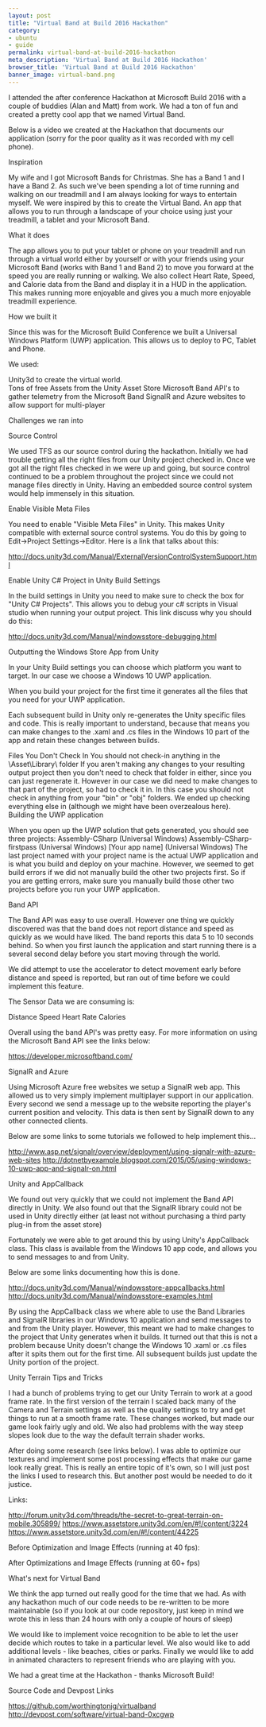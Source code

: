 ```yaml
---
layout: post
title: "Virtual Band at Build 2016 Hackathon"
category: 
- ubuntu
- guide
permalink: virtual-band-at-build-2016-hackathon
meta_description: 'Virtual Band at Build 2016 Hackathon'
browser_title: 'Virtual Band at Build 2016 Hackathon'
banner_image: virtual-band.png
---
```


I attended the after conference Hackathon at Microsoft Build 2016 with a couple of buddies (Alan and Matt) from work. We had a ton of fun and created a pretty cool app that we named Virtual Band.

Below is a video we created at the Hackathon that documents our application (sorry for the poor quality as it was recorded with my cell phone).



Inspiration

My wife and I got Microsoft Bands for Christmas.  She has a Band 1 and I have a Band 2.  As such we've been spending a lot of time running and walking on our treadmill and I am always looking for ways to entertain myself.  We were inspired by this to create the Virtual Band.  An app that allows you to run through a landscape of your choice using just your treadmill, a tablet and your Microsoft Band.


What it does

The app allows you to put your tablet or phone on your treadmill and run through a virtual world either by yourself or with your friends using your Microsoft Band (works with Band 1 and Band 2) to move you forward at the speed you are really running or walking.  We also collect Heart Rate, Speed, and Calorie data from the Band and display it in a HUD in the application.  This makes running more enjoyable and gives you a much more enjoyable treadmill experience.


How we built it 

Since this was for the Microsoft Build Conference we built a Universal Windows Platform (UWP) application.  This allows us to deploy to PC, Tablet and Phone. 

We used:

Unity3d to create the virtual world.  
Tons of free Assets from the Unity Asset Store
Microsoft Band API's to gather telemetry from the Microsoft Band
SignalR and Azure websites to allow support for multi-player


Challenges we ran into 

Source Control

We used TFS as our source control during the hackathon.  Initially we had trouble getting all the right files from our Unity project checked in.  Once we got all the right files checked in we were up and going, but source control continued to be a problem throughout the project since we could not manage files directly in Unity.  Having an embedded source control system would help immensely in this situation.

Enable Visible Meta Files

You need to enable "Visible Meta Files" in Unity.  This makes Unity compatible with external source control systems.  You do this by going to Edit->Project Settings->Editor.  Here is a link that talks about this:

http://docs.unity3d.com/Manual/ExternalVersionControlSystemSupport.html

Enable Unity C# Project in Unity Build Settings

In the build settings in Unity you need to make sure to check the box for "Unity C# Projects".  This allows you to debug your c# scripts in Visual studio when running your output project.  This link discuss why you should do this:

http://docs.unity3d.com/Manual/windowsstore-debugging.html

Outputting the Windows Store App from Unity

In your Unity Build settings you can choose which platform you want to target.  In our case we choose a Windows 10 UWP application. 

When you build your project for the first time it generates all the files that you need for your UWP application. 

Each subsequent build in Unity only re-generates the Unity specific files and code.  This is really important to understand, because that means you can make changes to the .xaml and .cs files in the Windows 10 part of the app and retain these changes between builds. 

Files You Don't Check In
You should not check-in anything in the \Asset\Library\ folder
If you aren't making any changes to your resulting output project then you don't need to check that folder in either, since you can just regenerate it.
However in our case we did need to make changes to that part of the project, so had to check it in.   In this case you should not check in anything from your "bin" or "obj" folders.  We ended up checking everything else in (although we might have been overzealous here).
Building the UWP application

When you open up the UWP solution that gets generated, you should see three projects:
Assembly-CSharp (Universal Windows)
Assembly-CSharp-firstpass (Universal Windows)
[Your app name] (Universal Windows)
The last project named with your project name is the actual UWP application and is what you build and deploy on your machine.  However, we seemed to get build errors if we did not manually build the other two projects first.  So if you are getting errors, make sure you manually build those other two projects before you run your UWP application.

Band API

The Band API was easy to use overall.  However one thing we quickly discovered was that the band does not report distance and speed as quickly as we would have liked.  The band reports this data 5 to 10 seconds behind.  So when you first launch the application and start running there is a several second delay before you start moving through the world.

We did attempt to use the accelerator to detect movement early before distance and speed is reported, but ran out of time before we could implement this feature.

The Sensor Data we are consuming is:

Distance
Speed
Heart Rate
Calories

Overall using the band API's was pretty easy.  For more information on using the Microsoft Band API see the links below:

https://developer.microsoftband.com/

SignalR and Azure

Using Microsoft Azure free websites we setup a SignalR web app.  This allowed us to very simply implement multiplayer support in our application.  Every second we send a message up to the website reporting the player's current position and velocity.  This data is then sent by SignalR down to any other connected clients.

Below are some links to some tutorials we followed to help implement this...

http://www.asp.net/signalr/overview/deployment/using-signalr-with-azure-web-sites
http://dotnetbyexample.blogspot.com/2015/05/using-windows-10-uwp-app-and-signalr-on.html

Unity and AppCallback

We found out very quickly that we could not implement the Band API directly in Unity.  We also found out that the SignalR library could not be used in Unity directly either (at least not without purchasing a third party plug-in from the asset store)

Fortunately we were able to get around this by using Unity's AppCallback class.  This class is available from the Windows 10 app code, and allows you to send messages to and from Unity.

Below are some links documenting how this is done.

http://docs.unity3d.com/Manual/windowsstore-appcallbacks.html
http://docs.unity3d.com/Manual/windowsstore-examples.html

By using the AppCallback class we where able to use the Band Libraries and SignalR libraries in our Windows 10 application and send messages to and from the Unity player.  However, this meant we had to make changes to the project that Unity generates when it builds.  It turned out that this is not a problem because Unity doesn't change the Windows 10 .xaml or .cs files after it spits them out for the first time.  All subsequent builds just update the Unity portion of the project.


Unity Terrain Tips and Tricks

I had a bunch of problems trying to get our Unity Terrain to work at a good frame rate.  In the first version of the terrain I scaled back many of the Camera and Terrain settings as well as the quality settings to try and get things to run at a smooth frame rate.  These changes worked, but made our game look fairly ugly and old.  We also had problems with the way steep slopes look due to the way the default terrain shader works.

After doing some research (see links below).  I was able to optimize our textures and implement some post processing effects that make our game look really great.  This is really an entire topic of it's own, so I will just post the links I used to research this.  But another post would be needed to do it justice.

Links:

http://forum.unity3d.com/threads/the-secret-to-great-terrain-on-mobile.305899/
https://www.assetstore.unity3d.com/en/#!/content/3224
https://www.assetstore.unity3d.com/en/#!/content/44225

Before Optimization and Image Effects (running at 40 fps):



After Optimizations and Image Effects (running at 60+ fps)









What's next for Virtual Band 

We think the app turned out really good for the time that we had. As with any hackathon much of our code needs to be re-written to be more maintainable (so if you look at our code repository, just keep in mind we wrote this in less than 24 hours with only a couple of hours of sleep)

We would like to implement voice recognition to be able to let the user decide which routes to take in a particular level. We also would like to add additional levels - like beaches, cities or parks. Finally we would like to add in animated characters to represent friends who are playing with you.

We had a great time at the Hackathon - thanks Microsoft Build!

Source Code and Devpost Links

https://github.com/worthingtonjg/virtualband
http://devpost.com/software/virtual-band-0xcgwp
